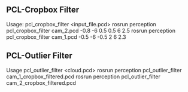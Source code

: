 ## PCL-Cropbox Filter
Usage: pcl_cropbox_filter <input_file.pcd> <minX> <minY> <minZ> <maxX> <maxY> <maxZ>
rosrun perception pcl_cropbox_filter cam_2.pcd -0.8 -6 0.5 0.5 6 2.5
rosrun perception pcl_cropbox_filter cam_1.pcd -0.5 -6 -0.5 2 6 2.3

## PCL-Outlier Filter
Usage pcl_outlier_filter <cloud.pcd>
rosrun perception pcl_outlier_filter cam_1_cropbox_filtered.pcd
rosrun perception pcl_outlier_filter cam_2_cropbox_filtered.pcd 

